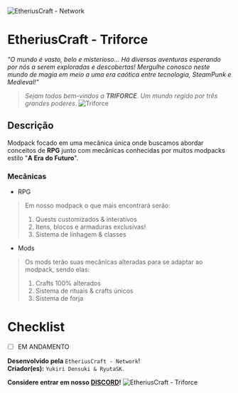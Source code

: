 ![EtheriusCraft - Network](https://i.imgur.com/X1gSnbb.png)
# EtheriusCraft - Triforce

*"O mundo é vasto, belo e misterioso... Há diversas aventuras esperando por nós a serem exploradas e descobertas! Mergulhe conosco neste mundo de magia em meio a uma era caótica entre tecnologia, SteamPunk e Medieval!"*

> *Sejam todos bem-vindos a **TRIFORCE**. Um mundo regido por três grandes poderes*.
![Triforce](https://i.imgur.com/tQK2z0z.png)
## Descrição
Modpack focado em uma mecânica única onde buscamos abordar conceitos de **RPG** junto com mecânicas conhecidas por muitos modpacks estilo "**A Era do Futuro**".

### Mecânicas

- RPG
> Em nosso modpack o que mais encontrará serão:
> 1. Quests customizados & interativos
> 1. Itens, blocos e armaduras exclusivas! 
> 1. Sistema de linhagem & classes 

- Mods
> Os mods terão suas mecânicas alteradas para se adaptar ao modpack, sendo elas:
> 1. Crafts 100% alterados
> 1. Sistema de rituais & crafts únicos
> 1. Sistema de forja

# Checklist
- [ ] EM ANDAMENTO

**Desenvolvido pela** ``EtheriusCraft - Network``!                                                                                                 
**Criador(es):** ``Yukiri Densuki & RyutaSK``.

**Considere entrar em nosso [DISCORD](https://discord.gg/fRQTYhdZKn)!**
![EtheriusCraft - Triforce](https://i.imgur.com/1nIHx5B.png)
